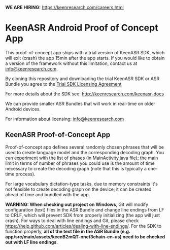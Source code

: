 **WE ARE HIRING:** https://keenresearch.com/careers.html

# KeenASR Android Proof of Concept App
This proof-of-concept app ships with a trial version of KeenASR SDK, which will exit (crash) the app 15min after the app starts. If you would like to obtain a version of the framework without this limitation, contact us at info@keenresearch.com.

By cloning this repository and downloading the trial KeenASR SDK or ASR Bundle you agree to the [Trial SDK Licensing Agreement](https://keenresearch.com/keenasr-docs/keenasr-trial-sdk-licensing-agreement.html)

For more details about the SDK see: http://keenresearch.com/keenasr-docs

We can provide smaller ASR Bundles that will work in real-time on older Android devices.

For information about licensing: info@keenresearch.com

## KeenASR Proof-of-Concept App
Proof-of-concept app defines several randomly chosen phrases that will be used to create language model and the corresponding decoding graph. You can experiment with the list of phases (in MainActivity.java file); the main limit in terms of number of phrases you could use is the amount of time necessary to create the decoding graph (note that this is typically a one-time process).

For large vocabulary dictation-type tasks, due to memory constraints it's not feasible to create decoding graph on the device; it can be created ahead of time and bundled with the app.

**WARNING: When checking out project on Windows**, Git will modify configuration (text) files in the ASR Bundle and change line endings from LF to CRLF, which will prevent SDK from properly initializing (the app will just crash). For ways to deal with line endings and Git, please check https://help.github.com/articles/dealing-with-line-endings/. For the SDK to function properly, **all of the text file in the ASR Bundle (e.g. app/src/main/assets/keenB2mQT-nnet3chain-en-us) need to be checked out with LF line endings**.
